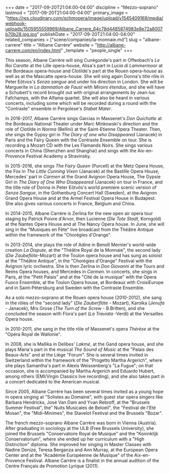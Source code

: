 +++
date = "2017-09-20T21:04:00-04:00"
discipline = "Mezzo-soprano"
lastmod = "2017-09-20T21:04:00-04:00"
primary_image = "https://res.cloudinary.com/schmopera/image/upload/v1545409169/media/webhook-uploads/1505955559969/Albane_Carrere_64c78d4485874983e8e72a8007b70b28.jpg.jpg"
publishDate = "2017-09-20T21:04:00-04:00"
related_companies = ["scene/companies/la-monnaie.md"]
slug = "albane-carrere"
title = "Albane Carrère"
website = "http://albane-carrere.com/en/index.html"
_template = "people_single"
+++

This season, Albane Carrère will sing Cunégonde's part in Offenbach's *Le Roi Carotte* at the Lille opera-house, Alisa's part in *Lucia di Lammermoor* at the Bordeaux opera-house and Clotilde's part at the Rouen opera-house as well as at the Mascatte opera-house. She will sing again Donna's title rôle in Peter Eötvos's *Senza sangue* and under his direction in London. She will be Marguerite in *La damnation de Faust* with *Miroirs étendus*, and she will have a Schubert's record brought out with original arrangements by Jean-luc Fafchamps, with the Alfama quartet. She will also be heard in various concerts, including some which will be recorded during a round with the "Contraste" ensemble in Pergolese's *Stabat Mater*. 

In 2016-2017, Albane Carrère sings Garcias in Massenet's *Don Quichotte* at the Bordeaux National Theater under Marc Minkowski's direction and the role of Clotilde in *Norma* (Bellini) at the Saint-Etienne Opera Theater. Then, she sings the Gypsy girl in *The Diary of one who Disappeared* (Janacek) in Paris and the Fairy Queen with the Contraste Ensemble on tour. She is recording a Mozart CD with the Les Flamands Noirs. She sings various concerts in China (Shenzhen and Shanghai) and sings with the Aix-en-Provence Festival Academy a Stravinsky.

In 2015-2016, she sings *The Fairy Queen* (Purcell) at the Metz Opera House, the Fox in *The Little Cunning Vixen* (Janacek) at the Bastille Opera House, Mercedes' part in *Carmen* at the Grand Avignon Opera House, The Gypsie Girl in *The Diary of One Who Disappeared* (Janacek) on tour in France, and the title role of Donna in Peter Eötvös's world premiere scenic version of *Senza Sangue*, in the Gothenburg Concert Hall (Sweden), at the Avignon Grand Opera House and at the Armel Festival Opera House in Budapest. She also gives various concerts in France, Belgium and China.

In 2014-2015, Albane Carrère is Zerlina for the new open air opera tour staging by Patrick Poivre d'Arvor, then Lucienne (*Die Tote Stadt*, Korngold) at the Nantes Opera House and at The Nancy Opera house. In June, she will sing in the "Musiques en Fête" live broadcast from the Théâtre Antique within the framework of the "Chorégies d'Orange". 

In 2013-2014, she plays the role of Adine in Benoît Mernier's world-wide creation *La Dispute*, at the "Théâtre Royal de la Monnaie", the second lady (*Die Zaubeflöte*-Mozart) at the Toulon opera house and has sung as soloist at the "Théâtre Antique", in the "Chorégies d'Orange" Festival with the Avignon lyric orchestra. She is then Zerlina in *Don Giovanni* at the Tours and Reims Opera houses, and Mercedes in *Carmen*. In concerts, she sings in Paris, at the "Petit Palais" and at the "Cité de la musique" with the Opera Fuoco Ensemble, at the Toulon Opera house, at Bordeaux with CroisiEurope and in Saint-Pétersburg and Sweden with the Contraste Ensemble.

As a solo mezzo-soprano at the Rouen opera house (2010-2012), she sang in the rôles of the "second lady" (*Die Zauberflöte* - Mozart), Karolka (*Jenufa* - Janacek), Mrs Grose (*The Turn of the Screw* - B.Britten), and she concluded the season with Flora's part (*La Traviata* -Verdi) at the Versailles Opera house. 

In 2010-2011, she sang in the title rôle of Massenet's opera *Thérèse* at the "Opéra Royal de Wallonie".

In 2008, she is Mallika in Delibes' *Lakmé*, at the Gand opera house, and she plays Maria's part in the musical *The Sound of Music* at the "Palais des Beaux-Arts" and at the Liège "Forum". She is several times invited in Switzerland within the framework of the "Progetto Martha Argerich", where she plays Samantha's part in Alexis Weissenberg's "La Fugue"; on that occasion, she is accompanied by Martha Argerich and Eduardo Hubert, among others (EMI/Virgin Classics live recording), and she also takes part in a concert dedicated to the American musical.

Since 2005, Albane Carrère has been several times invited as a young hope in opera singing at "Solistes au Domaine", with guest star opera singers like Barbara Hendricks, José Van Dam and Yvan Rebroff, at the "Brussels Summer Festival", the" Nuits Musicales de Beloeil", the "Festival de l'Eté Mosan", the "Midi-Minimes", the Stavelot Festival and the Brussels "Bozar".

The french mezzo-soprano Albane Carrère was born in Vienna (Austria). After graduating in sociology at the ULB (Free Brussels University), she joined the Brussels "Conservatoire Royal de Musique" and the "Koninklijk Conservatorium", where she ended up her curriculum with a "High Distinction" diploma. She improved her singing in Master Classes with Nadine Denize, Teresa Berganza and Ann Murray, at the European Opera Center and at the "Académie Européenne de Musique" of the Aix-en-Provence Festival. Albane Carrère is a finalist in the annual audition of the Centre Français de Promotion Lyrique (2011).
